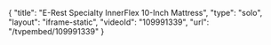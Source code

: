{
    "title": "E-Rest Specialty InnerFlex 10-Inch Mattress",
    "type": "solo",
    "layout": "iframe-static",
    "videoId": "109991339",
    "url": "\/tvpembed\/109991339"
}